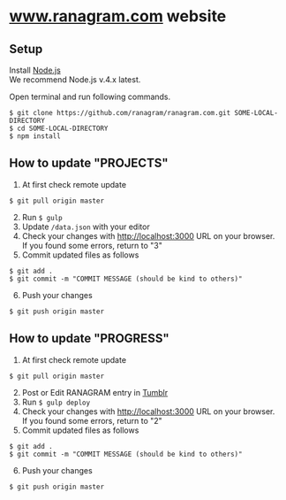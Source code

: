 # www.ranagram.com website

## Setup

Install [Node.js](https://nodejs.org/en/)  
We recommend Node.js v.4.x latest.

Open terminal and run following commands.

```
$ git clone https://github.com/ranagram/ranagram.com.git SOME-LOCAL-DIRECTORY
$ cd SOME-LOCAL-DIRECTORY
$ npm install
```

## How to update "PROJECTS"

1. At first check remote update
  ```
  $ git pull origin master
  ```
2. Run `$ gulp`
3. Update `/data.json` with your editor
4. Check your changes with [http://localhost:3000](http://localhost:3000) URL on your browser.  
If you found some errors, return to "3"
5. Commit updated files as follows
  ```
  $ git add .
  $ git commit -m "COMMIT MESSAGE (should be kind to others)"
  ```
6. Push your changes
  ```
  $ git push origin master
  ```

## How to update "PROGRESS"

1. At first check remote update
  ```
  $ git pull origin master
  ```
2. Post or Edit RANAGRAM entry in [Tumblr](https://www.tumblr.com/)
3. Run `$ gulp deploy`
4. Check your changes with [http://localhost:3000](http://localhost:3000) URL on your browser.  
If you found some errors, return to "2"
5. Commit updated files as follows
  ```
  $ git add .
  $ git commit -m "COMMIT MESSAGE (should be kind to others)"
  ```
6. Push your changes
  ```
  $ git push origin master
  ```
